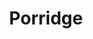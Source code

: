 ---
title: Porridge
metadata:
  course: Breakfast
  servings: '1'
  title: Porridge
ingredients:
- name: raisins
  amount: some
- name: cinnamon
  amount: 0.5 tsp
- name: oats
  amount: 0.5 cups
- name: flaxseed
  amount: some
- name: water
  amount: 0.5 cups
- name: dates
  amount: some
- name: chia seeds
  amount: some
- name: oat milk
  amount: 0.5 cups
cookware:
- name: saucepan
steps:
- description: Grab a saucepan and add the oats, cinnamon, oat milk and water.
- description: Now add some toppings. I use flaxseed, chia seeds, raisins and dates.
- description: Cook on a medium heat, stirring to prevent the porridge from sticking,
    until it's hot and thickened.

---